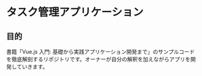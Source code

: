 # タスク管理アプリケーション

## 目的

書籍「Vue.js 入門: 基礎から実践アプリケーション開発まで」のサンプルコードを徹底解剖するリポジトリです。オーナーが自分の解釈を加えながらアプリを開発していきます。
